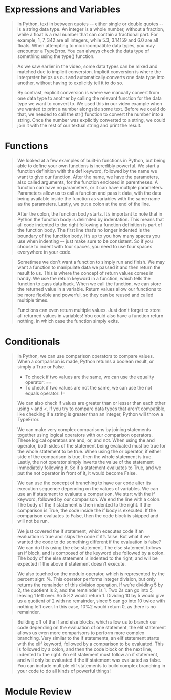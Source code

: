 # Expressions and Variables

> In Python, text in between quotes -- either single or double quotes -- is a string data type. An integer is a whole number, without a fraction, while a float is a real number that can contain a fractional part. For example, 1, 7, 342 are all integers, while 5.3, 3.14159 and 6.0 are all floats. When attempting to mix incompatible data types, you may encounter a TypeError. You can always check the data type of something using the type() function.

>As we saw earlier in the video, some data types can be mixed and matched due to implicit conversion. Implicit conversion is where the interpreter helps us out and automatically converts one data type into another, without having to explicitly tell it to do so.
>
>By contrast, explicit conversion is where we manually convert from one data type to another by calling the relevant function for the data type we want to convert to. We used this in our video example when we wanted to print a number alongside some text. Before we could do that, we needed to call the str() function to convert the number into a string. Once the number was explicitly converted to a string, we could join it with the rest of our textual string and print the result.
# Functions

> We looked at a few examples of built-in functions in Python, but being able to define your own functions is incredibly powerful. We start a function definition with the def keyword, followed by the name we want to give our function. After the name, we have the parameters, also called arguments, for the function enclosed in parentheses. A function can have no parameters, or it can have multiple parameters. Parameters allow us to call a function and pass it data, with the data being available inside the function as variables with the same name as the parameters. Lastly, we put a colon at the end of the line.
>
> After the colon, the function body starts. It’s important to note that in Python the function body is delimited by indentation. This means that all code indented to the right following a function definition is part of the function body. The first line that’s no longer indented is the boundary of the function body. It’s up to you how many spaces you use when indenting -- just make sure to be consistent. So if you choose to indent with four spaces, you need to use four spaces everywhere in your code.

> Sometimes we don't want a function to simply run and finish. We may want a function to manipulate data we passed it and then return the result to us. This is where the concept of return values comes in handy. We use the return keyword in a function, which tells the function to pass data back. When we call the function, we can store the returned value in a variable. Return values allow our functions to be more flexible and powerful, so they can be reused and called multiple times.
> 
> Functions can even return multiple values. Just don't forget to store all returned values in variables! You could also have a function return nothing, in which case the function simply exits.

# Conditionals
> In Python, we can use comparison operators to compare values. When a comparison is made, Python returns a boolean result, or simply a True or False. 
> 
> - To check if two values are the same, we can use the equality operator: == 
> - To check if two values are not the same, we can use the not equals operator: != 
> 
> We can also check if values are greater than or lesser than each other using > and <. If you try to compare data types that aren’t compatible, like checking if a string is greater than an integer, Python will throw a TypeError. 
> 
> We can make very complex comparisons by joining statements together using logical operators with our comparison operators. These logical operators are and, or, and not. When using the and operator, both sides of the statement being evaluated must be true for the whole statement to be true. When using the or operator, if either side of the comparison is true, then the whole statement is true. Lastly, the not operator simply inverts the value of the statement immediately following it. So if a statement evaluates to True, and we put the not operator in front of it, it would become False.

>We can use the concept of branching to have our code alter its execution sequence depending on the values of variables. We can use an if statement to evaluate a comparison. We start with the if keyword, followed by our comparison. We end the line with a colon. The body of the if statement is then indented to the right. If the comparison is True, the code inside the if body is executed. If the comparison evaluates to False, then the code block is skipped and will not be run.

>We just covered the if statement, which executes code if an evaluation is true and skips the code if it’s false. But what if we wanted the code to do something different if the evaluation is false? We can do this using the else statement. The else statement follows an if block, and is composed of the keyword else followed by a colon. The body of the else statement is indented to the right, and will be expected if the above if statement doesn’t execute.
>
>We also touched on the modulo operator, which is represented by the percent sign: %. This operator performs integer division, but only returns the remainder of this division operation. If we’re dividing 5 by 2, the quotient is 2, and the remainder is 1. Two 2s can go into 5, leaving 1 left over. So 5%2 would return 1. Dividing 10 by 5 would give us a quotient of 2 with no remainder, since 5 can go into 10 twice with nothing left over. In this case, 10%2 would return 0, as there is no remainder.

>Building off of the if and else blocks, which allow us to branch our code depending on the evaluation of one statement, the elif statement allows us even more comparisons to perform more complex branching. Very similar to the if statements, an elif statement starts with the elif keyword, followed by a comparison to be evaluated. This is followed by a colon, and then the code block on the next line, indented to the right. An elif statement must follow an if statement, and will only be evaluated if the if statement was evaluated as false. You can include multiple elif statements to build complex branching in your code to do all kinds of powerful things!
# Module Review
